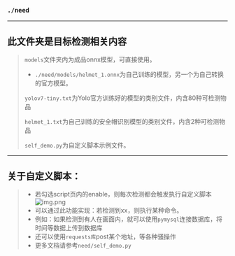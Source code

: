 ### `./need`

---

## 此文件夹是目标检测相关内容

> `models`文件夹内为成品onnx模型，可直接使用。
> * `./need/models/helmet_1.onnx`为自己训练的模型，另一个为自己转换的官方模型。
>
> `yolov7-tiny.txt`为Yolo官方训练好的模型的类别文件，内含80种可检测物品
>
> `helmet_1.txt`为自己训练的安全帽识别模型的类别文件，内含2种可检测物品
> 
> `self_demo.py`为自定义脚本示例文件。

---

## 关于自定义脚本：
> * 若勾选script页内的enable，则每次检测都会触发执行自定义脚本![img.png](https://img-blog.csdnimg.cn/88111b352a864e72860229a0e42097ee.png#pic_center)
> * 可以通过此功能实现：若检测到xx，则执行某种命令。
> * 例如：如果检测到有人在画面内，就可以使用`pymysql`连接数据库，将时间等数据上传到数据库
> * 还可以使用`requests库`post某个地址，等各种骚操作
> * 更多文档请参考`need/self_demo.py`